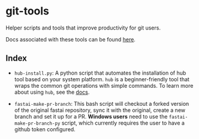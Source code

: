# git-tools

Helper scripts and tools that improve productivity for git users.

Docs associated with these tools can be found [here](https://docs.fast.ai/dev/git.html).

## Index

- `hub-install.py`: A python script that automates the installation of hub tool based on your system platform. `hub` is a beginner-friendly tool that wraps the common git operations with simple commands. To learn more about using `hub`, see the [docs](https://hub.github.com/hub.1.html).

- `fastai-make-pr-branch`: This bash script will checkout a forked version of the original fastai repository, sync it with the original, create a new branch and set it up for a PR. **Windows users** need to use the `fastai-make-pr-branch-py` script, which currently requires the user to have a github token configured.

